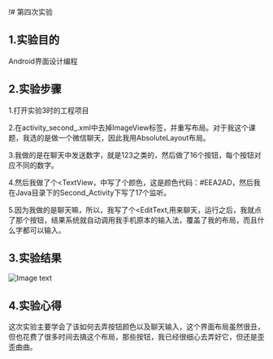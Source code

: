 !# 第四次实验
## 1.实验目的
Android界面设计编程  

## 2.实验步骤  

1.打开实验3时的工程项目  

2.在activity_second_.xml中去掉ImageView标签，并重写布局。对于我这个课题，我选的是做一个微信聊天，因此我用AbsoluteLayout布局。

3.我做的是在聊天中发送数字，就是123之类的，然后做了16个按钮，每个按钮对应不同的数字。  

4.然后我做了个<TextView，中写了个颜色，这是颜色代码：#EEA2AD，然后我在Java目录下的Second_Activity下写了17个监听。  

5.因为我做的是聊天嘛，所以，我写了个<EditText,用来聊天，运行之后，我就点了那个按钮，结果系统就自动调用我手机原本的输入法，覆盖了我的布局，而且什么字都可以输入。  


## 3.实验结果  
![Image text](https://github.com/Min4396/android-labs-2018/blob/master/soft1614080902434/4.1.png)


## 4.实验心得  
这次实验主要学会了该如何去弄按钮颜色以及聊天输入，这个界面布局虽然很丑，但也花费了很多时间去搞这个布局，那些按钮，我已经很细心去弄好它，但还是歪歪曲曲。


